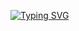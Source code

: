 [![Typing SVG](https://readme-typing-svg.demolab.com?font=Fira+Code&pause=1000&width=435&lines=FullStack+Web+Developer+Welcomes+You)](https://git.io/typing-svg)
